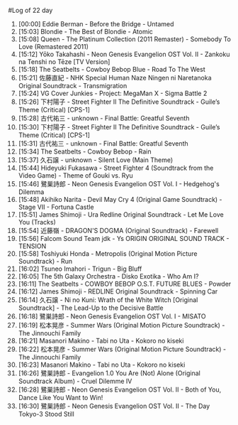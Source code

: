#Log of 22 day

1. [00:00] Eddie Berman - Before the Bridge - Untamed
1. [15:03] Blondie - The Best of Blondie - Atomic
1. [15:08] Queen - The Platinum Collection (2011 Remaster) - Somebody To Love (Remastered 2011)
1. [15:12] Yōko Takahashi - Neon Genesis Evangelion OST Vol. II - Zankoku na Tenshi no Tēze [TV Version]
1. [15:18] The Seatbelts - Cowboy Bebop Blue - Road To The West
1. [15:21] 佐藤直紀 - NHK Special Human Naze Ningen ni Naretanoka Original Soundtrack - Transmigration
1. [15:24] VG Cover Junkies - Project: MegaMan X - Sigma Battle 2
1. [15:26] 下村陽子 - Street Fighter II The Definitive Soundtrack - Guile’s Theme (Critical) [CPS-1]
1. [15:28] 古代祐三 - unknown - Final Battle: Greatful Seventh
1. [15:30] 下村陽子 - Street Fighter II The Definitive Soundtrack - Guile’s Theme (Critical) [CPS-1]
1. [15:31] 古代祐三 - unknown - Final Battle: Greatful Seventh
1. [15:34] The Seatbelts - Cowboy Bebop - Rain
1. [15:37] 久石譲 - unknown - Silent Love (Main Theme)
1. [15:44] Hideyuki Fukasawa - Street Fighter 4 (Soundtrack from the Video Game) - Theme of Gouki vs. Ryu
1. [15:46] 鷺巣詩郎 - Neon Genesis Evangelion OST Vol. I - Hedgehog's Dilemma
1. [15:48] Akihiko Narita - Devil May Cry 4 (Original Game Soundtrack) - Stage VII - Fortuna Castle
1. [15:51] James Shimoji - Ura Redline Original Soundtrack - Let Me Love You (Tracks)
1. [15:54] 近藤嶺 - DRAGON'S DOGMA (Original Soundtrack) - Farewell
1. [15:56] Falcom Sound Team jdk - Ys ORIGIN ORIGINAL SOUND TRACK - TENSION
1. [15:58] Toshiyuki Honda - Metropolis (Original Motion Picture Soundtrack) - Run
1. [16:02] Tsuneo Imahori - Trigun - Big Bluff
1. [16:05] The 5th Galaxy Orchestra - Disko Exotika - Who Am I?
1. [16:11] The Seatbelts - COWBOY BEBOP O.S.T. FUTURE BLUES - Powder
1. [16:12] James Shimoji - REDLINE Original Soundtrack - Spinning Car
1. [16:14] 久石譲 - Ni no Kuni: Wrath of the White Witch [Original Soundtrack] - The Lead-Up to the Decisive Battle
1. [16:18] 鷺巣詩郎 - Neon Genesis Evangelion OST Vol. I - MISATO
1. [16:19] 松本晃彦 - Summer Wars (Original Motion Picture Soundtrack) - The Jinnouchi Family
1. [16:21] Masanori Makino - Tabi no Uta - Kokoro no kiseki
1. [16:22] 松本晃彦 - Summer Wars (Original Motion Picture Soundtrack) - The Jinnouchi Family
1. [16:23] Masanori Makino - Tabi no Uta - Kokoro no kiseki
1. [16:26] 鷺巣詩郎 - Evangelion 1.0 You Are (Not) Alone (Original Soundtrack Album) - Cruel Dilemme IV
1. [16:28] 鷺巣詩郎 - Neon Genesis Evangelion OST Vol. II - Both of You, Dance Like You Want to Win!
1. [16:30] 鷺巣詩郎 - Neon Genesis Evangelion OST Vol. II - The Day Tokyo-3 Stood Still
